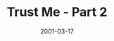 ---
layout: message
category: message
series: "Trust Me"
title: "Trust Me - Part 2"
date: 2001-03-17
audio-description: "What does real trust feel like? "
audio: ""
audio-title: "Trust Me - Part 2"
audio-duration: "&#58;"
---